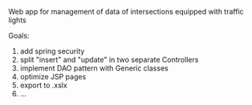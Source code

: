 Web app for management of data of intersections equipped with traffic lights

Goals:

1. add spring security
2. split "insert" and "update" in two separate Controllers
4. implement DAO pattern with Generic classes
5. optimize JSP pages
6. export to .xslx
7. ...
